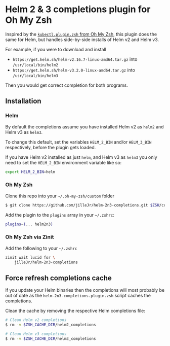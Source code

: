 # Helm 2 & 3 completions plugin for Oh My Zsh

Inspired by the [`kubectl.plugin.zsh` from Oh My Zsh](https://github.com/ohmyzsh/ohmyzsh/blob/0736a3749a9c9ae4ba3096b0b6c55250f19fef17/plugins/kubectl/kubectl.plugin.zsh#L1-L11),
this plugin does the same for Helm, but handles side-by-side installs of Helm v2
and Helm v3.

For example, if you were to download and install

- `https://get.helm.sh/helm-v2.16.7-linux-amd64.tar.gz` into `/usr/local/bin/helm2`
- `https://get.helm.sh/helm-v3.2.0-linux-amd64.tar.gz` into `/usr/local/bin/helm3`

Then you would get correct completion for both programs.

## Installation

### Helm

By default the completions assume you have installed Helm v2 as `helm2` and
Helm v3 as `helm3`.

To change this default, set the variables `HELM_2_BIN` and/or `HELM_3_BIN`
respectively, before the plugin gets loaded.

If you have Helm v2 installed as just `helm`, and Helm v3 as `helm3` you only
need to set the `HELM_2_BIN` environment variable like so:

```sh
export HELM_2_BIN=helm
```

### Oh My Zsh

Clone this repo into your `~/.oh-my-zsh/custom` folder

```sh
$ git clone https://github.com/jilleJr/helm-2n3-completions.git $ZSH/custom/helm-2n3-completions
```

Add the plugin to the `plugins` array in your `~/.zshrc`:

```sh
plugins=(... helm2n3)
```

### Oh My Zsh via Zinit

Add the following to your `~/.zshrc`

```sh
zinit wait lucid for \
    jilleJr/helm-2n3-completions
```

## Force refresh completions cache

If you update your Helm binaries then the completions will most probably be
out of date as the `helm-2n3-completions.plugin.zsh` script caches the
completions.

Clean the cache by removing the respective Helm completions file:

```sh
# Clean Helm v2 completions
$ rm -v $ZSH_CACHE_DIR/helm2_completions

# Clean Helm v3 completions
$ rm -v $ZSH_CACHE_DIR/helm3_completions
```
